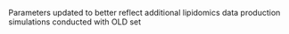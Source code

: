Parameters updated to better reflect additional lipidomics data production simulations conducted with OLD set
